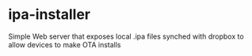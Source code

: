 # ipa-installer
Simple Web server that exposes local .ipa files synched with dropbox to allow devices to make OTA installs
